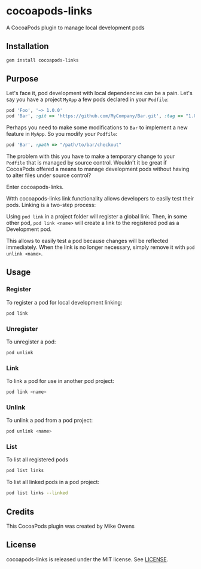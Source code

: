 # cocoapods-links

A CocoaPods plugin to manage local development pods

## Installation

```bash
gem install cocoapods-links
```

## Purpose
Let's face it, pod development with local dependencies can be a pain. Let's say you have a project
`MyApp` a few pods declared in your `Podfile`:

```ruby
pod 'Foo', '~> 1.0.0'
pod 'Bar', :git => 'https://github.com/MyCompany/Bar.git', :tag => "1.0.1"
```

Perhaps you need to make some modifications to `Bar` to implement a new feature in `MyApp`. So
you modify your `Podfile`:

```ruby
pod 'Bar', :path => "/path/to/bar/checkout"
```
The problem with this you have to make a temporary change to your `Podfile`
that is managed by source control. Wouldn't it be great if CocoaPods offered a means to manage 
development pods without having to alter files under source control? 

Enter cocoapods-links.

Wtth cocoapods-links link functionality allows developers to easily test their pods.
Linking is a two-step process:

Using `pod link` in a project folder will register a global link. Then, in some other pod, 
`pod link <name>` will create a link to the registered pod as a Development pod.

This allows to easily test a pod because changes will be reflected immediately.
When the link is no longer necessary, simply remove it with `pod unlink <name>`.

## Usage

### Register
To register a pod for local development linking:

```bash
pod link
```

### Unregister
To unregister a pod:

```bash
pod unlink
```

### Link
To link a pod for use in another pod project:

```bash
pod link <name>
```

### Unlink
To unlink a pod from a pod project:

```bash
pod unlink <name>
```

### List
To list all registered pods

```bash
pod list links
```

To list all linked pods in a pod project:

```bash
pod list links --linked
```

## Credits

This CocoaPods plugin was created by Mike Owens

## License

cocoapods-links is released under the MIT license. See [LICENSE](LICENSE).
